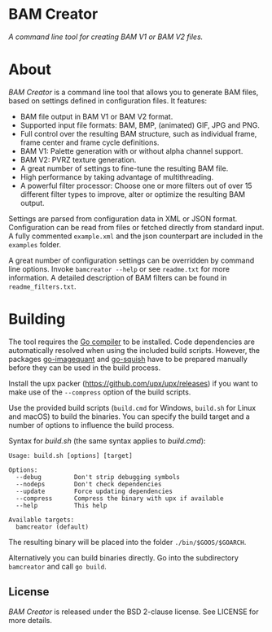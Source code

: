 # BAM Creator
*A command line tool for creating BAM V1 or BAM V2 files.*

# About

*BAM Creator* is a command line tool that allows you to generate BAM files, based on settings defined in configuration files. It features:
- BAM file output in BAM V1 or BAM V2 format.
- Supported input file formats: BAM, BMP, (animated) GIF, JPG and PNG.
- Full control over the resulting BAM structure, such as individual frame, frame center and frame cycle definitions.
- BAM V1: Palette generation with or without alpha channel support.
- BAM V2: PVRZ texture generation.
- A great number of settings to fine-tune the resulting BAM file.
- High performance by taking advantage of multithreading.
- A powerful filter processor: Choose one or more filters out of over 15 different filter types to improve, alter or optimize the resulting BAM output.

Settings are parsed from configuration data in XML or JSON format. Configuration can be read from files or fetched directly from standard input. A fully commented `example.xml` and the json counterpart are included in the `examples` folder.

A great number of configuration settings can be overridden by command line options. Invoke `bamcreator --help` or see `readme.txt` for more information. A detailed description of BAM filters can be found in `readme_filters.txt`.

# Building

The tool requires the [Go compiler](https://golang.org/) to be installed. Code dependencies are automatically resolved when using the included build scripts. However, the packages [go-imagequant](https://github.com/InfinityTools/go-imagequant) and [go-squish](https://github.com/InfinityTools/go-squish) have to be prepared manually before they can be used in the build process.

Install the upx packer (https://github.com/upx/upx/releases) if you want to make use of the `--compress` option of the build scripts.

Use the provided build scripts (`build.cmd` for Windows, `build.sh` for Linux and macOS) to build the binaries. You can specify the build target and a number of options to influence the build process.

Syntax for *build.sh* (the same syntax applies to *build.cmd*):
```
Usage: build.sh [options] [target]

Options:
  --debug         Don't strip debugging symbols
  --nodeps        Don't check dependencies
  --update        Force updating dependencies
  --compress      Compress the binary with upx if available
  --help          This help

Available targets:
  bamcreator (default)
```
The resulting binary will be placed into the folder `./bin/$GOOS/$GOARCH`.

Alternatively you can build binaries directly. Go into the subdirectory `bamcreator` and call `go build`.

## License

*BAM Creator* is released under the BSD 2-clause license. See LICENSE for more details.
